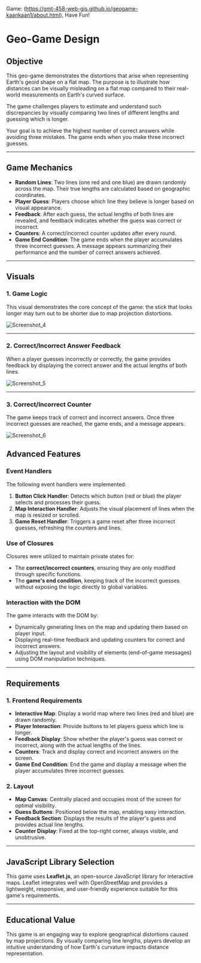 Game: (https://gmt-458-web-gis.github.io/geogame-kaankaan1/about.html), Have Fun!
 


# Geo-Game Design

## Objective

This geo-game demonstrates the distortions that arise when representing Earth's geoid shape on a flat map. The purpose is to illustrate how distances can be visually misleading on a flat map compared to their real-world measurements on Earth's curved surface.

The game challenges players to estimate and understand such discrepancies by visually comparing two lines of different lengths and guessing which is longer.

Your goal is to achieve the highest number of correct answers while avoiding three mistakes. The game ends when you make three incorrect guesses.

---

## Game Mechanics

- **Random Lines**: Two lines (one red and one blue) are drawn randomly across the map. Their true lengths are calculated based on geographic coordinates.
- **Player Guess**: Players choose which line they believe is longer based on visual appearance.
- **Feedback**: After each guess, the actual lengths of both lines are revealed, and feedback indicates whether the guess was correct or incorrect.
- **Counters**: A correct/incorrect counter updates after every round. 
- **Game End Condition**: The game ends when the player accumulates three incorrect guesses. A message appears summarizing their performance and the number of correct answers achieved.

---

## Visuals

### 1. **Game Logic**
This visual demonstrates the core concept of the game: the stick that looks longer may turn out to be shorter due to map projection distortions.

 ![Screenshot_4](https://github.com/user-attachments/assets/2b1a5d98-34df-46db-8a1d-c0ad6317f3a5)


---

### 2. **Correct/Incorrect Answer Feedback**
When a player guesses incorrectly or correctly, the game provides feedback by displaying the correct answer and the actual lengths of both lines.
 
 ![Screenshot_5](https://github.com/user-attachments/assets/c28917ba-fad1-499a-8e59-be314c415d86)

---

### 3. **Correct/Incorrect Counter**
The game keeps track of correct and incorrect answers. Once three incorrect guesses are reached, the game ends, and a message appears.

 ![Screenshot_6](https://github.com/user-attachments/assets/aa44e554-4521-4482-aead-6d333b150e63)

## Advanced Features

### Event Handlers
The following event handlers were implemented:
1. **Button Click Handler**: Detects which button (red or blue) the player selects and processes their guess.
2. **Map Interaction Handler**: Adjusts the visual placement of lines when the map is resized or scrolled.
3. **Game Reset Handler**: Triggers a game reset after three incorrect guesses, refreshing the counters and lines.

### Use of Closures 
Closures were utilized to maintain private states for:
- The **correct/incorrect counters**, ensuring they are only modified through specific functions.
- The **game's end condition**, keeping track of the incorrect guesses without exposing the logic directly to global variables.

### Interaction with the DOM 
The game interacts with the DOM by:
- Dynamically generating lines on the map and updating them based on player input.
- Displaying real-time feedback and updating counters for correct and incorrect answers.
- Adjusting the layout and visibility of elements (end-of-game messages) using DOM manipulation techniques.

---

## Requirements

### 1. **Frontend Requirements**
- **Interactive Map**: Display a world map where two lines (red and blue) are drawn randomly.
- **Player Interaction**: Provide buttons to let players guess which line is longer.
- **Feedback Display**: Show whether the player's guess was correct or incorrect, along with the actual lengths of the lines.
- **Counters**: Track and display correct and incorrect answers on the screen.
- **Game End Condition**: End the game and display a message when the player accumulates three incorrect guesses.

### 2. **Layout**
- **Map Canvas**: Centrally placed and occupies most of the screen for optimal visibility.
- **Guess Buttons**: Positioned below the map, enabling easy interaction.
- **Feedback Section**: Displays the results of the player's guess and provides actual line lengths.
- **Counter Display**: Fixed at the top-right corner, always visible, and unobtrusive.

---

## JavaScript Library Selection

This game uses **Leaflet.js**, an open-source JavaScript library for interactive maps. Leaflet integrates well with OpenStreetMap and provides a lightweight, responsive, and user-friendly experience suitable for this game's requirements.

---

## Educational Value

This game is an engaging way to explore geographical distortions caused by map projections. By visually comparing line lengths, players develop an intuitive understanding of how Earth's curvature impacts distance representation.
